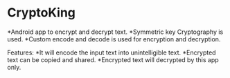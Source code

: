 # CryptoKing
*Android app to encrypt and decrypt text.
*Symmetric key Cryptography is used. 
*Custom encode and decode is used for encryption and decryption.

Features:
*It will encode the input text into unintelligible text.
*Encrypted text can be copied and shared.
*Encrypted text will decrypted by this app only.
